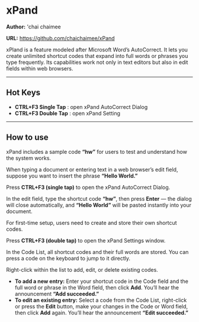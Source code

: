 # xPand

**Author:** 'chai chaimee

**URL:** https://github.com/chaichaimee/xPand

xPland is a feature modeled after Microsoft Word’s AutoCorrect. It lets you create unlimited shortcut codes that expand into full words or phrases you type frequently. Its capabilities work not only in text editors but also in edit fields within web browsers.

---

## Hot Keys

* **CTRL+F3 Single Tap** : open xPand AutoCorrect Dialog
* **CTRL+F3 Double Tap** : open xPand Setting

---

## How to use

xPand includes a sample code **“hw”** for users to test and understand how the system works.

When typing a document or entering text in a web browser’s edit field, suppose you want to insert the phrase **“Hello World.”**

Press **CTRL+F3 (single tap)** to open the xPand AutoCorrect Dialog.

In the edit field, type the shortcut code **“hw”**, then press **Enter** — the dialog will close automatically, and **“Hello World”** will be pasted instantly into your document.

For first-time setup, users need to create and store their own shortcut codes.

Press **CTRL+F3 (double tap)** to open the xPand Settings window.

In the Code List, all shortcut codes and their full words are stored. You can press a code on the keyboard to jump to it directly.

Right-click within the list to add, edit, or delete existing codes.

* **To add a new entry:** Enter your shortcut code in the Code field and the full word or phrase in the Word field, then click **Add**. You’ll hear the announcement **“Add succeeded.”**
* **To edit an existing entry:** Select a code from the Code List, right-click or press the **Edit** button, make your changes in the Code or Word field, then click **Add** again. You’ll hear the announcement **“Edit succeeded.”**
